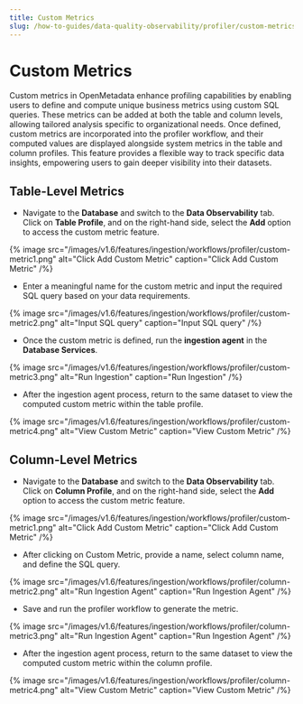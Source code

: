 ```yaml
---
title: Custom Metrics
slug: /how-to-guides/data-quality-observability/profiler/custom-metrics
---
```


# Custom Metrics
Custom metrics in OpenMetadata enhance profiling capabilities by enabling users to define and compute unique business metrics using custom SQL queries. These metrics can be added at both the table and column levels, allowing tailored analysis specific to organizational needs. Once defined, custom metrics are incorporated into the profiler workflow, and their computed values are displayed alongside system metrics in the table and column profiles. This feature provides a flexible way to track specific data insights, empowering users to gain deeper visibility into their datasets.

## Table-Level Metrics

- Navigate to the **Database** and switch to the **Data Observability** tab. Click on **Table Profile**, and on the right-hand side, select the **Add** option to access the custom metric feature.

{% image
  src="/images/v1.6/features/ingestion/workflows/profiler/custom-metric1.png"
  alt="Click Add Custom Metric"
  caption="Click Add Custom Metric"
 /%}

- Enter a meaningful name for the custom metric and input the required SQL query based on your data requirements.

{% image
  src="/images/v1.6/features/ingestion/workflows/profiler/custom-metric2.png"
  alt="Input SQL query"
  caption="Input SQL query"
 /%}

- Once the custom metric is defined, run the **ingestion agent** in the **Database Services**.

{% image
  src="/images/v1.6/features/ingestion/workflows/profiler/custom-metric3.png"
  alt="Run Ingestion"
  caption="Run Ingestion"
 /%}

- After the ingestion agent process, return to the same dataset to view the computed custom metric within the table profile.

{% image
  src="/images/v1.6/features/ingestion/workflows/profiler/custom-metric4.png"
  alt="View Custom Metric"
  caption="View Custom Metric"
 /%}

## Column-Level Metrics

- Navigate to the **Database** and switch to the **Data Observability** tab. Click on **Column Profile**, and on the right-hand side, select the **Add** option to access the custom metric feature.

{% image
  src="/images/v1.6/features/ingestion/workflows/profiler/custom-metric1.png"
  alt="Click Add Custom Metric"
  caption="Click Add Custom Metric"
 /%}

- After clicking on Custom Metric, provide a name, select column name, and define the SQL query.

{% image
  src="/images/v1.6/features/ingestion/workflows/profiler/column-metric2.png"
  alt="Run Ingestion Agent"
  caption="Run Ingestion Agent"
 /%}

- Save and run the profiler workflow to generate the metric.

{% image
  src="/images/v1.6/features/ingestion/workflows/profiler/column-metric3.png"
  alt="Run Ingestion Agent"
  caption="Run Ingestion Agent"
 /%}

- After the ingestion agent process, return to the same dataset to view the computed custom metric within the column profile.

{% image
  src="/images/v1.6/features/ingestion/workflows/profiler/column-metric4.png"
  alt="View Custom Metric"
  caption="View Custom Metric"
 /%}
